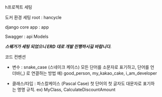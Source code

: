 h프로젝트 세팅

도커 환경 세팅 root : hancycle

django core app : app

Swagger : api Models

***스웨거가 세팅 되었으니 ERD 대로 개발 진행하시길 바랍니다.***

코드 컨벤션 

- 변수 : snake_case (스네이크 케이스)
모든 단어를 소문자로 표기하고, 단어를 언더바(_) 로 연결하는 방법
예) good_person, my_kakao_cake, i_am_developer

- 클래스/타입 : 파스칼케이스 (Pascal Case)
첫 단어의 첫 글자도 대문자로 표기하는 명명 규칙.
ex) MyClass, CalculateDiscountAmount
